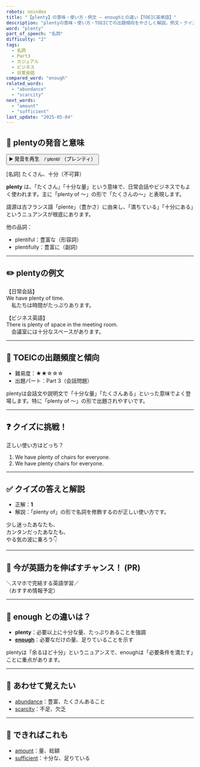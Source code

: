 ```yaml
---
robots: noindex
title: "【plenty】の意味・使い方・例文 ― enoughとの違い【TOEIC英単語】"
description: "plentyの意味・使い方・TOEICでの出題傾向をやさしく解説。例文・クイズ付きでenoughとの違いもわかりやすく学べます。"
word: "plenty"
part_of_speech: "名詞"
difficulty: "2"
tags:
  - 名詞
  - Part3
  - カジュアル
  - ビジネス
  - 日常会話
compared_word: "enough"
related_words:
  - "abundance"
  - "scarcity"
next_words:
  - "amount"
  - "sufficient"
last_update: "2025-05-04"
---
```


## 🔰 plentyの発音と意味

<button class="play-audio" onclick="playTTS('plenty')">
  <span class="play-audio-main">
    ▶️ 発音を再生　/ˈplɛnti/
  </span>
  <span class="play-audio-sub">
    （プレンティ）
  </span>
</button>

[名詞] たくさん、十分（不可算）

**plenty** は、「たくさん」「十分な量」という意味で、日常会話やビジネスでもよく使われます。主に「plenty of ～」の形で「たくさんの～」と表現します。

語源は古フランス語「plente」（豊かさ）に由来し、「満ちている」「十分にある」というニュアンスが根底にあります。

他の品詞：  
- plentiful：豊富な（形容詞）
- plentifully：豊富に（副詞）

---

## ✏️ plentyの例文

【日常会話】  
We have plenty of time.  
　私たちは時間がたっぷりあります。

【ビジネス英語】  
There is plenty of space in the meeting room.  
　会議室には十分なスペースがあります。

---

## 🎯 TOEICの出題頻度と傾向

- 難易度：★★☆☆☆
- 出題パート：Part 3（会話問題）

plentyは会話文や説明文で「十分な量」「たくさんある」といった意味でよく登場します。特に「plenty of ～」の形で出題されやすいです。

---

## ❓ クイズに挑戦！

正しい使い方はどっち？

1. We have plenty of chairs for everyone.  
2. We have plenty chairs for everyone.

---

## ✅ クイズの答えと解説

- 正解：**1**
- 解説：「plenty of」の形で名詞を修飾するのが正しい使い方です。

少し迷ったあなたも、  
カンタンだったあなたも、  
やる気の波に乗ろう👇️

---

## 🚀 今が英語力を伸ばすチャンス！ (PR)

<div class="info-center">
＼スマホで完結する英語学習／<br>  
（おすすめ情報予定）
</div>

---

## 🤔  enough との違いは？

- **plenty**：必要以上に十分な量、たっぷりあることを強調
- **[enough](/enough)**：必要なだけの量、足りていることを示す

plentyは「余るほど十分」というニュアンスで、enoughは「必要条件を満たす」ことに重点があります。

---

## 🧩 あわせて覚えたい

- [abundance](/abundance)：豊富、たくさんあること
- [scarcity](/scarcity)：不足、欠乏

---

## 📖 できればこれも

- [amount](/amount)：量、総額
- [sufficient](/sufficient)：十分な、足りている

<!-- cvid: aid37_bid47 -->
